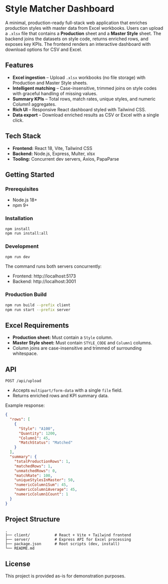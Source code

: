 # Style Matcher Dashboard

A minimal, production-ready full-stack web application that enriches production styles with master data from Excel workbooks. Users can upload a `.xlsx` file that contains a **Production** sheet and a **Master Style** sheet. The backend joins the datasets on style code, returns enriched rows, and exposes key KPIs. The frontend renders an interactive dashboard with download options for CSV and Excel.

## Features

- **Excel ingestion** – Upload `.xlsx` workbooks (no file storage) with Production and Master Style sheets.
- **Intelligent matching** – Case-insensitive, trimmed joins on style codes with graceful handling of missing values.
- **Summary KPIs** – Total rows, match rates, unique styles, and numeric Column1 aggregates.
- **Rich UI** – Responsive React dashboard styled with Tailwind CSS.
- **Data export** – Download enriched results as CSV or Excel with a single click.

## Tech Stack

- **Frontend:** React 18, Vite, Tailwind CSS
- **Backend:** Node.js, Express, Multer, xlsx
- **Tooling:** Concurrent dev servers, Axios, PapaParse

## Getting Started

### Prerequisites

- Node.js 18+
- npm 9+

### Installation

```bash
npm install
npm run install:all
```

### Development

```bash
npm run dev
```

The command runs both servers concurrently:

- Frontend: http://localhost:5173
- Backend: http://localhost:3001

### Production Build

```bash
npm run build --prefix client
npm run start --prefix server
```

## Excel Requirements

- **Production sheet:** Must contain a `Style` column.
- **Master Style sheet:** Must contain `STYLE_CODE` and `Column1` columns.
- Column joins are case-insensitive and trimmed of surrounding whitespace.

## API

`POST /api/upload`

- Accepts `multipart/form-data` with a single `file` field.
- Returns enriched rows and KPI summary data.

Example response:

```json
{
  "rows": [
    {
      "Style": "A100",
      "Quantity": 1200,
      "Column1": 45,
      "MatchStatus": "Matched"
    }
  ],
  "summary": {
    "totalProductionRows": 1,
    "matchedRows": 1,
    "unmatchedRows": 0,
    "matchRate": 100,
    "uniqueStylesInMaster": 50,
    "numericColumn1Sum": 45,
    "numericColumn1Average": 45,
    "numericColumn1Count": 1
  }
}
```

## Project Structure

```
.
├── client/           # React + Vite + Tailwind frontend
├── server/           # Express API for Excel processing
├── package.json      # Root scripts (dev, install)
└── README.md
```

## License

This project is provided as-is for demonstration purposes.
